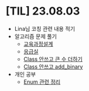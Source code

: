 # [TIL] 23.08.03

* Lina님 코칭 관련 내용 적기
* 알고리즘 문제 풀기
    * [교육과정설계](https://github.com/jongwanra/TIL/blob/main/java_algorithm/inflearn_algorithm_lecture/src/stack_and_queue/%EA%B5%90%EC%9C%A1%EA%B3%BC%EC%A0%95_%EC%84%A4%EA%B3%84/Main.java)
    * [응급실](https://github.com/jongwanra/TIL/blob/main/java_algorithm/inflearn_algorithm_lecture/src/stack_and_queue/%EC%9D%91%EA%B8%89%EC%8B%A4/Main.java)
    * [Class 안쓰고 큰 수 더하기](https://github.com/jongwanra/TIL/blob/main/java_algorithm/java_baekjoon/src/N_10757/Main.java)
    * [Class 안쓰고 add_binary](https://github.com/jongwanra/TIL/blob/main/java_algorithm/leatcode/src/add_binary/Solution.java)
* 개인 공부
    * [Enum 관련 정리](https://github.com/jongwanra/TIL/blob/main/god-of-java/src/study/enum_class/enum_class.md)
